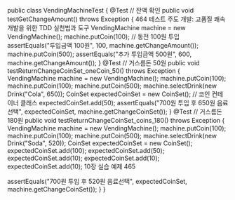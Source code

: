 <codes>
 
public class VendingMachineTest {
@Test // 잔액 확인
public void testGetChangeAmount() throws Exception {
 464 테스트 주도 개발: 고품질 쾌속개발을 위한 TDD 실천법과 도구
VendingMachine machine = new VendingMachine(); machine.putCoin(100); // 동전 100원 투입
assertEquals("투입금액 100원", 100, machine.getChangeAmount());
machine.putCoin(500);
assertEquals("추가 투입금액 500원", 600, machine.getChangeAmount()); }
@Test // 거스름돈 50원
public void testReturnChangeCoinSet_oneCoin_50() throws Exception {
VendingMachine machine = new VendingMachine(); machine.putCoin(100);
machine.putCoin(100);
machine.putCoin(500);
machine.selectDrink(new Drink("Cola", 650));
CoinSet expectedCoinSet = new CoinSet(); // 코인 컨테이너 클래스 expectedCoinSet.add(50);
assertEquals("700원 투입 후 650원 음료선택", expectedCoinSet,
machine.getChangeCoinSet());
}
@Test // 거스름돈 180원
public void testReturnChangeCoinSet_coins_180() throws Exception {
VendingMachine machine = new VendingMachine(); machine.putCoin(100);
machine.putCoin(100);
machine.putCoin(500);
machine.selectDrink(new Drink("Soda", 520));
CoinSet expectedCoinSet = new CoinSet(); expectedCoinSet.add(100); expectedCoinSet.add(50); expectedCoinSet.add(10); expectedCoinSet.add(10); expectedCoinSet.add(10);
 10장 실습 예제 465

assertEquals("700원 투입 후 520원 음료선택", expectedCoinSet, machine.getChangeCoinSet());
 } }
 
 </codes>
